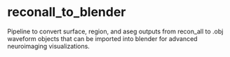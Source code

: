 # reconall_to_blender
Pipeline to convert surface, region, and aseg outputs from recon_all to .obj waveform objects that can be imported into blender for advanced neuroimaging visualizations.
